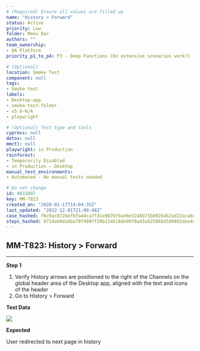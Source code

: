 ```yaml
---
# (Required) Ensure all values are filled up
name: "History > Forward"
status: Active
priority: Low
folder: Menu Bar
authors: ""
team_ownership: 
- QA Platform
priority_p1_to_p4: P3 - Deep Functions (Do extensive scenarios work?)

# (Optional)
location: Smoke Test
component: null
tags: 
- Smoke test
labels: 
- Desktop-app
- smoke-test-folder
- v5.0-N/A
- playwright

# (Optional) Test type and tools
cypress: null
detox: null
mmctl: null
playwright: in Production
rainforest: 
- Temporarily Disabled
- in Production — Desktop
manual_test_environments: 
- Automated - No manual tests needed

# Do not change
id: 4032097
key: MM-T823
created_on: "2020-01-17T14:04:35Z"
last_updated: "2022-12-01T21:08:48Z"
case_hashed: f6c9ac872befbfa44ca7fd1e9876fbae0e324bb71b802b4b2ad22aca6d8abd8a56dd8129f06502894230c4f0e508e486
steps_hashed: 0710ab0dabba70f4097f29b114618de9978a43a625866d3d9802dea4da2689e39487eec621ac0ccfe4f14455ec430995
---
```


<!-- (Auto-generated) Based on frontmatter's "key" and "name" -->

## MM-T823: History > Forward

---

**Step 1**

1. Verify History arrows are positioned to the right of the Channels on the global header area of the Desktop app, aligned with the text and icons of the header
2. Go to History > Forward

**Test Data**

![](https://smartbear-tm4j-prod-us-west-2-attachment-rich-text.s3.us-west-2.amazonaws.com/embedded-f3277290f945470c4add5d21ef3dc7ca7b74388fc7152bfb6b99ae58c66a95a8-1651871745589-Screen+Shot+2022-05-06+at+5.13.40+PM.png)

**Expected**

User redirected to next page in history
